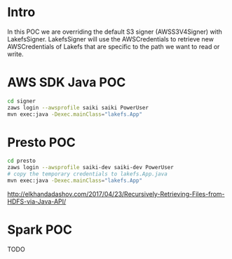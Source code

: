 # Intro
In this POC we are overriding the default S3 signer (AWSS3V4Signer) with LakefsSigner. LakefsSigner will use the AWSCredentials to retrieve new AWSCredentials of Lakefs that are specific to the path we want to read or write.

# AWS SDK Java POC
```sh
cd signer
zaws login --awsprofile saiki saiki PowerUser
mvn exec:java -Dexec.mainClass="lakefs.App"
```

# Presto POC
```sh
cd presto
zaws login --awsprofile saiki-dev saiki-dev PowerUser
# copy the temporary credentials to lakefs.App.java
mvn exec:java -Dexec.mainClass="lakefs.App"
```
http://elkhandadashov.com/2017/04/23/Recursively-Retrieving-Files-from-HDFS-via-Java-API/

# Spark POC
TODO